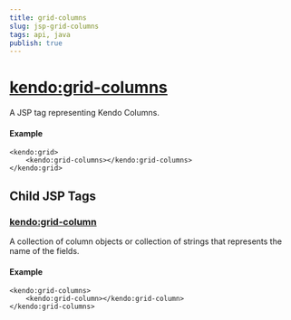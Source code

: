 ```yaml
---
title: grid-columns
slug: jsp-grid-columns
tags: api, java
publish: true
---
```


# <kendo:grid-columns>
A JSP tag representing Kendo Columns.

#### Example
    <kendo:grid>
        <kendo:grid-columns></kendo:grid-columns>
    </kendo:grid>


## Child JSP Tags

### [<kendo:grid-column>](/api/wrappers/jsp/grid/column)

A collection of column objects or collection of strings that represents the name of the fields.

#### Example

    <kendo:grid-columns>
        <kendo:grid-column></kendo:grid-column>
    </kendo:grid-columns>
 
